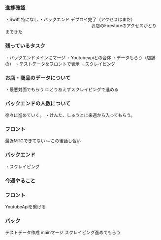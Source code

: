 ### 進捗確認 
・Swift 特になし
・バックエンド デプロイ完了（アクセスはまだ）
　　　　　　　　　　　　　　　　　　　　お店のFirestoreのアクセスがとりまできた

### 残っているタスク 
<!-- ・バックのデプロイ  -->
<!-- ・単純にわからない　Firestoreに詰まって -->
<!-- ・Firestore -->
・バックエンドメインにマージ
・Youtubeapiとの合体
・データもらう（店舗の）
・テストデータをフロントで表示
・スクレイピング

### お店・商品のデータについて
・最悪対面でもらう
⇨とりあえずスクレイピングで進める

### バックエンドの人数について
徐々に進めていく。
・けんた、しゅうとに来週から入ってもらう。

### フロント
最近MTGできてない
⇨この後話し合い

### バックエンド
・スクレイピング
### 今週やること
### フロント
YoutubeApiを繋げる
### バック
テストデータ作成
mainマージ
スクレイピング進めてもらう

